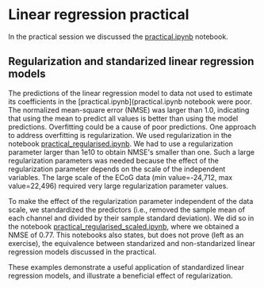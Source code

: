 # Linear regression practical

In the practical session we discussed the [practical.ipynb](practical.ipynb) notebook.

## Regularization and standarized linear regression models

The predictions of the linear regression model to data not used to estimate its coefficients in the [practical.ipynb](practical.ipynb notebook were poor. The normalized mean-square error (NMSE) was larger than 1.0, indicating that using the mean to predict all values is better than using the model predictions. Overfitting could be a cause of poor predictions. One approach to address overfitting is regularization. We used regularization in the notebook [practical_regularised.ipynb](practical_regularised.ipynb). We had to use a regularization parameter larger than 1e10 to obtain NMSE's smaller than one. Such a large regularization parameters was needed because the effect of the regularization parameter depends on the scale of the independent variables. The large scale of the ECoG data (min value=-24,712, max value=22,496) required very large regularization parameter values.

To make the effect of the regularization parameter independent of the data scale, we standardized the predictors (i.e., removed the sample mean of each channel and divided by their sample standard deviation). We did so in the notebook
[practical_regularised_scaled.ipynb](practical_regularised_scaled.ipynb), where we obtained a NMSE of 0.77. This notebooks also states, but does not prove (left as an exercise), the equivalence between standarized and non-standarized linear regression models discussed in the practical.

These examples demonstrate a useful application of standardized linear regression models, and illustrate a beneficial effect of regularization.
